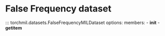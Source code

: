 # False Frequency dataset

::: torchmil.datasets.FalseFrequencyMILDataset
    options:
        members:
            - __init__
            - __getitem__

